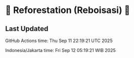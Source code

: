 
# 🌳 Reforestation (Reboisasi) 🌲

## Last Updated

GitHub Actions time: Thu Sep 11 22:19:21 UTC 2025

Indonesia/Jakarta time: Fri Sep 12 05:19:21 WIB 2025
